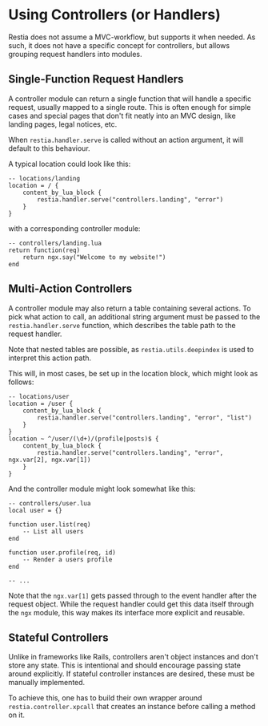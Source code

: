 # Using Controllers (or Handlers)

Restia does not assume a MVC-workflow, but supports it when needed. As such, it
does not have a specific concept for controllers, but allows grouping request
handlers into modules.

## Single-Function Request Handlers

A controller module can return a single function that will handle a specific
request, usually mapped to a single route. This is often enough for simple cases
and special pages that don't fit neatly into an MVC design, like landing pages,
legal notices, etc.

When `restia.handler.serve` is called without an action argument, it will
default to this behaviour.

A typical location could look like this:

	-- locations/landing
	location = / {
		content_by_lua_block {
			restia.handler.serve("controllers.landing", "error")
		}
	}

with a corresponding controller module:

	-- controllers/landing.lua
	return function(req)
		return ngx.say("Welcome to my website!")
	end

## Multi-Action Controllers

A controller module may also return a table containing several actions. To pick
what action to call, an additional string argument must be passed to the
`restia.handler.serve` function, which describes the table path to the
request handler.

Note that nested tables are possible, as `restia.utils.deepindex` is used to
interpret this action path.

This will, in most cases, be set up in the location block, which might look as
follows:

	-- locations/user
	location = /user {
		content_by_lua_block {
			restia.handler.serve("controllers.landing", "error", "list")
		}
	}
	location ~ ^/user/(\d+)/(profile|posts)$ {
		content_by_lua_block {
			restia.handler.serve("controllers.landing", "error", ngx.var[2], ngx.var[1])
		}
	}

And the controller module might look somewhat like this:

	-- controllers/user.lua
	local user = {}

	function user.list(req)
		-- List all users
	end

	function user.profile(req, id)
		-- Render a users profile
	end

	-- ...

Note that the `ngx.var[1]` gets passed through to the event handler after the
request object. While the request handler could get this data itself through the
`ngx` module, this way makes its interface more explicit and reusable.

## Stateful Controllers

Unlike in frameworks like Rails, controllers aren't object instances and don't
store any state. This is intentional and should encourage passing state around
explicitly. If stateful controller instances are desired, these must be manually
implemented.

To achieve this, one has to build their own wrapper around
`restia.controller.xpcall` that creates an instance before calling a method on
it.
